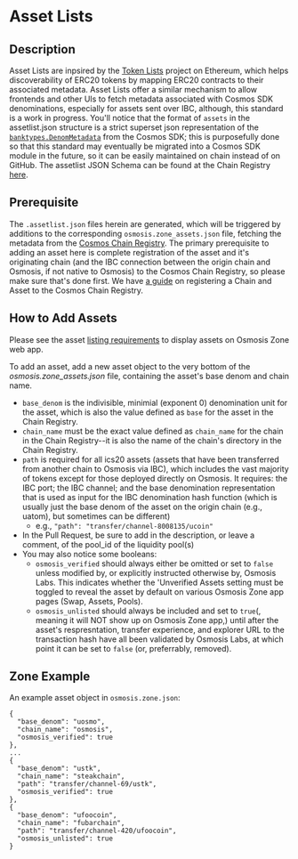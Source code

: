 # Asset Lists

## Description

Asset Lists are inpsired by the [Token Lists](https://tokenlists.org/) project on Ethereum, which helps discoverability of ERC20 tokens by mapping ERC20 contracts to their associated metadata. Asset Lists offer a similar mechanism to allow frontends and other UIs to fetch metadata associated with Cosmos SDK denominations, especially for assets sent over IBC, although, this standard is a work in progress. You'll notice that the format of `assets` in the assetlist.json structure is a strict superset json representation of the [`banktypes.DenomMetadata`](https://docs.cosmos.network/v0.47/modules/bank#denommetadata) from the Cosmos SDK; this is purposefully done so that this standard may eventually be migrated into a Cosmos SDK module in the future, so it can be easily maintained on chain instead of on GitHub. The assetlist JSON Schema can be found at the Chain Registry [here](https://github.com/cosmos/chain-registry/blob/master/assetlist.schema.json).

## Prerequisite

The `.assetlist.json` files herein are generated, which will be triggered by additions to the corresponding `osmosis.zone_assets.json` file, fetching the metadata from the [Cosmos Chain Registry](https://github.com/cosmos/chain-registry). The primary prerequisite to adding an asset here is complete registration of the asset and it's originating chain (and the IBC connection between the origin chain and Osmosis, if not native to Osmosis) to the Cosmos Chain Registry, so please make sure that's done first. We have [a guide](https://docs.osmosis.zone/overview/integrate/registration) on registering a Chain and Asset to the Cosmos Chain Registry.

## How to Add Assets

Please see the asset [listing requirements](https://github.com/osmosis-labs/assetlists/blob/main/LISTING.md) to display assets on Osmosis Zone web app. 

To add an asset, add a new asset object to the very bottom of the _osmosis.zone_assets.json_ file, containing the asset's base denom and chain name.
- `base_denom` is the indivisible, minimial (exponent 0) denomination unit for the asset, which is also the value defined as `base` for the asset in the Chain Registry.
- `chain_name` must be the exact value defined as `chain_name` for the chain in the Chain Registry--it is also the name of the chain's directory in the Chain Registry.
- `path` is required for all ics20 assets (assets that have been transferred from another chain to Osmosis via IBC), which includes the vast majority of tokens except for those deployed directly on Osmosis. It requires: the IBC port; the IBC channel; and the base denomination representation that is used as input for the IBC denomination hash function (which is usually just the base denom of the asset on the origin chain (e.g., uatom), but sometimes can be different)
  - e.g., `"path": "transfer/channel-8008135/ucoin"`
- In the Pull Request, be sure to add in the description, or leave a comment, of the pool_id of the liquidity pool(s)
- You may also notice some booleans:
  - `osmosis_verified` should always either be omitted or set to `false` unless modified by, or explicitly instructed otherwise by, Osmosis Labs. This indicates whether the 'Unverified Assets setting must be toggled to reveal the asset by default on various Osmosis Zone app pages (Swap, Assets, Pools).
  - `osmosis_unlisted` should always be included and set to `true`(, meaning it will NOT show up on Osmosis Zone app,) until after the asset's respresntation, transfer experience, and explorer URL to the transaction hash have all been validated by Osmosis Labs, at which point it can be set to `false` (or, preferrably, removed).

## Zone Example

An example asset object in `osmosis.zone.json`:

```
{
  "base_denom": "uosmo",
  "chain_name": "osmosis",
  "osmosis_verified": true
},
...
{
  "base_denom": "ustk",
  "chain_name": "steakchain",
  "path": "transfer/channel-69/ustk",
  "osmosis_verified": true
},
{
  "base_denom": "ufoocoin",
  "chain_name": "fubarchain",
  "path": "transfer/channel-420/ufoocoin",
  "osmosis_unlisted": true
}
```
